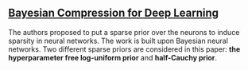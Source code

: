 ## [Bayesian Compression for Deep Learning](https://arxiv.org/abs/1705.08665)

The authors proposed to put a sparse prior over the neurons to induce sparsity in neural networks. The work is built upon Bayesian neural networks. Two different sparse priors are considered in this paper: **the hyperparameter free log-uniform prior** and **half-Cauchy prior**.